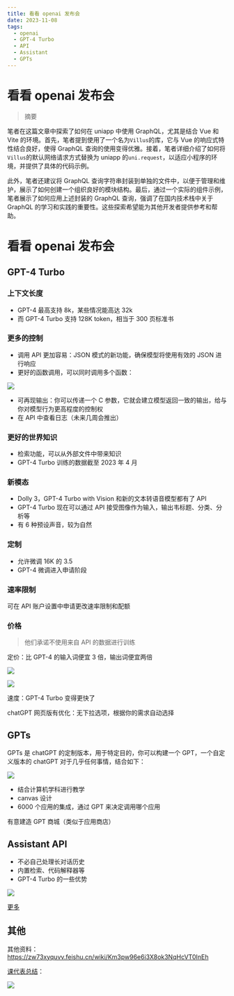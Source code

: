 ```yaml
---
title: 看看 openai 发布会
date: 2023-11-08
tags: 
  - openai
  - GPT-4 Turbo
  - API
  - Assistant
  - GPTs
---
```


# 看看 openai 发布会

> 摘要

<!-- DESC SEP -->

笔者在这篇文章中探索了如何在 uniapp 中使用 GraphQL，尤其是结合 Vue 和 Vite 的环境。首先，笔者提到使用了一个名为`Villus`的库，它与 Vue 的响应式特性结合良好，使得 GraphQL 查询的使用变得优雅。接着，笔者详细介绍了如何将`Villus`的默认网络请求方式替换为 uniapp 的`uni.request`，以适应小程序的环境，并提供了具体的代码示例。

此外，笔者还建议将 GraphQL 查询字符串封装到单独的文件中，以便于管理和维护，展示了如何创建一个组织良好的模块结构。最后，通过一个实际的组件示例，笔者展示了如何应用上述封装的 GraphQL 查询，强调了在国内技术栈中关于 GraphQL 的学习和实践的重要性。这些探索希望能为其他开发者提供参考和帮助。

<!-- DESC SEP -->
# 看看 openai 发布会
## GPT-4 Turbo

### 上下文长度

- GPT-4 最高支持 8k，某些情况能高达 32k
- 而 GPT-4 Turbo 支持 128K token，相当于 300 页标准书

### 更多的控制

- 调用 API 更加容易：JSON 模式的新功能，确保模型将使用有效的 JSON 进行响应
- 更好的函数调用，可以同时调用多个函数：

![](https://oss.justin3go.com/blogs/Pasted%20image%2020231107183414.png)

- 可再现输出：你可以传递一个 C 参数，它就会建立模型返回一致的输出，给与你对模型行为更高程度的控制权
- 在 API 中查看日志（未来几周会推出）

### 更好的世界知识

- 检索功能，可以从外部文件中带来知识
- GPT-4 Turbo 训练的数据截至 2023 年 4 月

### 新模态

- Dolly 3，GPT-4 Turbo with Vision 和新的文本转语音模型都有了 API
- GPT-4 Turbo 现在可以通过 API 接受图像作为输入，输出韦标题、分类、分析等
- 有 6 种预设声音，较为自然

### 定制

- 允许微调 16K 的 3.5
- GPT-4 微调进入申请阶段

### 速率限制

可在 API 账户设置中申请更改速率限制和配额

### 价格

> 他们承诺不使用来自 API 的数据进行训练


定价：比 GPT-4 的输入词便宜 3 倍，输出词便宜两倍

![](https://oss.justin3go.com/blogs/Pasted%20image%2020231107194203.png)

![](https://oss.justin3go.com/blogs/Pasted%20image%2020231107194223.png)

速度：GPT-4 Turbo 变得更快了

chatGPT 网页版有优化：无下拉选项，根据你的需求自动选择

## GPTs

GPTs 是 chatGPT 的定制版本，用于特定目的，你可以构建一个 GPT，一个自定义版本的 chatGPT 对于几乎任何事情，结合如下：

![](https://oss.justin3go.com/blogs/Pasted%20image%2020231107195327.png)

- 结合计算机学科进行教学
- canvas 设计
- 6000 个应用的集成，通过 GPT 来决定调用哪个应用

有意建造 GPT 商城（类似于应用商店）

## Assistant API

- 不必自己处理长对话历史
- 内置检索、代码解释器等
- GPT-4 Turbo 的一些优势

![](https://oss.justin3go.com/blogs/Pasted%20image%2020231107211209.png)

[更多](https://platform.openai.com/docs/assistants/overview)
## 其他

其他资料：https://zw73xyquvv.feishu.cn/wiki/Km3pw96e6i3X8ok3NqHcVT0InEh

[课代表总结](https://twitter.com/Crypto_QianXun/status/1721796113873895671)：

![](https://oss.justin3go.com/blogs/Pasted%20image%2020231108082738.png)